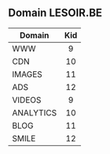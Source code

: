 ## Domain LESOIR.BE

| Domain        | Kid           |
| ------------- |:-------------:|
| 	WWW		    | 9				 |
| 	CDN		    | 10			 |
| 	IMAGES	    | 11			 |
| 	ADS		    | 12			 |
| 	VIDEOS	    | 9			 	 |
| 	ANALYTICS   | 10			 |
| 	BLOG	    | 11			 |
| 	SMILE	    | 12			 |
